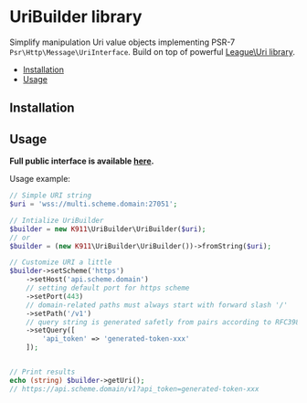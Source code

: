 # UriBuilder library
Simplify manipulation Uri value objects implementing PSR-7 `Psr\Http\Message\UriInterface`. Build on top of powerful [League\Uri library](http://uri.thephpleague.com/).

- [Installation](#installation)
- [Usage](#Usage)

## Installation

## Usage

**Full public interface is available [here](src/UriBuilderInterface.php).**

Usage example:
```php
// Simple URI string
$uri = 'wss://multi.scheme.domain:27051';

// Intialize UriBuilder
$builder = new K911\UriBuilder\UriBuilder($uri);
// or
$builder = (new K911\UriBuilder\UriBuilder())->fromString($uri);

// Customize URI a little
$builder->setScheme('https')
    ->setHost('api.scheme.domain')
    // setting default port for https scheme
    ->setPort(443)
    // domain-related paths must always start with forward slash '/'
    ->setPath('/v1')
    // query string is generated safetly from pairs according to RFC3986
    ->setQuery([
        'api_token' => 'generated-token-xxx'
    ]);


// Print results
echo (string) $builder->getUri();
// https://api.scheme.domain/v1?api_token=generated-token-xxx
```